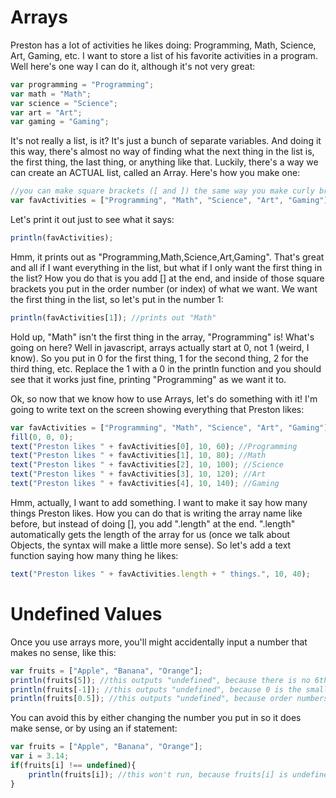 # Arrays
Preston has a lot of activities he likes doing: Programming, Math, Science, Art, Gaming, etc. I want to store a list of his favorite activities in a program. Well here's one way I can do it, although it's not very great:
```js
var programming = "Programming";
var math = "Math";
var science = "Science";
var art = "Art";
var gaming = "Gaming";
```
It's not really a list, is it? It's just a bunch of separate variables. And doing it this way, there's almost no way of finding what the next thing in the list is, the first thing, the last thing, or anything like that. Luckily, there's a way we can create an ACTUAL list, called an Array. Here's how you make one:
```js
//you can make square brackets ([ and ]) the same way you make curly brackets ({ and }), but without pressing the shift key
var favActivities = ["Programming", "Math", "Science", "Art", "Gaming"];
```
Let's print it out just to see what it says:
```js
println(favActivities);
```
Hmm, it prints out as "Programming,Math,Science,Art,Gaming". That's great and all if I want everything in the list, but what if I only want the first thing in the list? How you do that is you add [] at the end, and inside of those square brackets you put in the order number (or index) of what we want. We want the first thing in the list, so let's put in the number 1:
```js
println(favActivities[1]); //prints out "Math"
```
Hold up, "Math" isn't the first thing in the array, "Programming" is! What's going on here? Well in javascript, arrays actually start at 0, not 1 (weird, I know). So you put in 0 for the first thing, 1 for the second thing, 2 for the third thing, etc. Replace the 1 with a 0 in the println function and you should see that it works just fine, printing "Programming" as we want it to.

Ok, so now that we know how to use Arrays, let's do something with it! I'm going to write text on the screen showing everything that Preston likes:
```js
var favActivities = ["Programming", "Math", "Science", "Art", "Gaming"];
fill(0, 0, 0);
text("Preston likes " + favActivities[0], 10, 60); //Programming
text("Preston likes " + favActivities[1], 10, 80); //Math
text("Preston likes " + favActivities[2], 10, 100); //Science
text("Preston likes " + favActivities[3], 10, 120); //Art
text("Preston likes " + favActivities[4], 10, 140); //Gaming
```
Hmm, actually, I want to add something. I want to make it say how many things Preston likes. How you can do that is writing the array name like before, but instead of doing [], you add ".length" at the end. ".length" automatically gets the length of the array for us (once we talk about Objects, the syntax will make a little more sense). So let's add a text function saying how many thing he likes:
```js
text("Preston likes " + favActivities.length + " things.", 10, 40);
```

# Undefined Values
Once you use arrays more, you'll might accidentally input a number that makes no sense, like this:
```js
var fruits = ["Apple", "Banana", "Orange"];
println(fruits[5]); //this outputs "undefined", because there is no 6th element of the array. It only goes up to 3.
println(fruits[-1]); //this outputs "undefined", because 0 is the smallest order number.
println(fruits[0.5]); //this outputs "undefined", because order numbers are always whole numbers.
```
You can avoid this by either changing the number you put in so it does make sense, or by using an if statement:
```js
var fruits = ["Apple", "Banana", "Orange"];
var i = 3.14;
if(fruits[i] !== undefined){
    println(fruits[i]); //this won't run, because fruits[i] is undefined.
}
```
